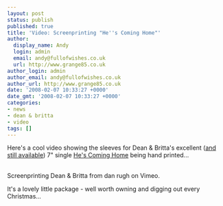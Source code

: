 ```yaml
---
layout: post
status: publish
published: true
title: 'Video: Screenprinting "He''s Coming Home"'
author:
  display_name: Andy
  login: admin
  email: andy@fullofwishes.co.uk
  url: http://www.grange85.co.uk
author_login: admin
author_email: andy@fullofwishes.co.uk
author_url: http://www.grange85.co.uk
date: '2008-02-07 10:33:27 +0000'
date_gmt: '2008-02-07 10:33:27 +0000'
categories:
- news
- dean & britta
- video
tags: []
---
```

<p>Here's a cool video showing the sleeves for Dean & Britta's excellent (<a href="http://chimneyrocks.org/hescominghome.html">and still available</a>) 7" single <a href="/database/release/hes-coming-home-old-toy-trains/">He's Coming Home</a> being hand printed...</p>
<p><figure class="caption "><figcaption class="caption-text"></figcaption></figure><br /><span class="removed_link" title="http://www.vimeo.com/666240/l:embed_666240">Screenprinting Dean & Britta</span> from <span class="removed_link" title="http://www.vimeo.com/user347414/l:embed_666240">dan rugh</span> on <span class="removed_link" title="http://vimeo.com/l:embed_666240">Vimeo</span>.</p>
<p>It's a lovely little package - well worth owning and digging out every Christmas...</p>
